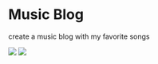 # Music Blog
create a music blog with my favorite songs

<img src="https://user-images.githubusercontent.com/63948884/103580280-45492700-4f1d-11eb-9e31-ab562a270010.png">
<img src="https://user-images.githubusercontent.com/63948884/103587203-12f1f680-4f2a-11eb-9bba-a9e7b1f20d77.JPG">
